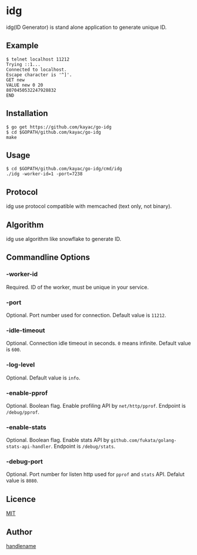 # idg

idg(ID Generator) is stand alone application to generate unique ID.

## Example

```
$ telnet localhost 11212
Trying ::1...
Connected to localhost.
Escape character is '^]'.
GET new
VALUE new 0 20
8070450532247928832
END
```

## Installation

```
$ go get https://github.com/kayac/go-idg
$ cd $GOPATH/github.com/kayac/go-idg
make
```

## Usage

```
$ cd $GOPATH/github.com/kayac/go-idg/cmd/idg
./idg -worker-id=1 -port=7238
```

## Protocol

idg use protocol compatible with memcached (text only, not binary).

## Algorithm

idg use algorithm like snowflake to generate ID.

## Commandline Options

### -worker-id

Required.
ID of the worker, must be unique in your service.

### -port

Optional.
Port number used for connection.
Default value is `11212`.

### -idle-timeout

Optional.
Connection idle timeout in seconds.
`0` means infinite.
Default value is `600`.

### -log-level

Optional.
Default value is `info`.

### -enable-pprof

Optional.
Boolean flag.
Enable profiling API by `net/http/pprof`.
Endpoint is `/debug/pprof`.

### -enable-stats

Optional.
Boolean flag.
Enable stats API by `github.com/fukata/golang-stats-api-handler`.
Endpoint is `/debug/stats`.

### -debug-port

Optional.
Port number for listen http used for `pprof` and `stats` API.
Defalut value is `8080`.

## Licence

[MIT](https://github.com/kayac/go-idg/blob/master/LICENSE)

## Author

[handlename](https://github.com/handlename)
